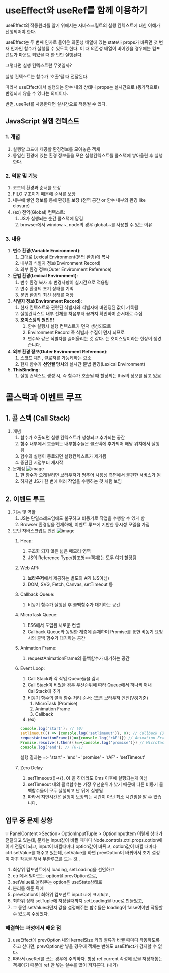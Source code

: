 # useEffect와 useRef를 함께 이용하기

useEffect의 작동원리를 알기 위해서는 자바스크립트의 실행 컨텍스트에 대한 이해가 선행되어야 한다.

useEffect는 두 번째 인자로 들어온 의존성 배열에 있는 state나 props가 바뀌면 첫 번재 인자인 함수가 실행될 수 있도록 한다.
이 때 의존성 배열이 비어있을 경우에는 컴포넌트가 마운트 되었을 때 한 번만 실행된다.

그렇다면 실행 컨텍스트란 무엇일까?

실행 컨텍스트는 함수가 '호출'될 때 전달된다.

따라서 useEffect에서 실행되는 함수 내의 상태나 props는 실시간으로 (동기적으로) 반영되지 않을 수 있다는 의미이다.

반면, useRef를 사용한다면 실시간으로 적용될 수 있다.

## JavaScript 실행 컨텍스트

### 1. 개념

1. 실행할 코드에 제공할 환경정보를 모아놓은 객체
1. 동일한 환경에 있는 환경 정보들을 모은 실행컨텍스트를 콜스택에 쌓아올린 후 실행한다.

### 2. 역할 및 기능

1. 코드의 환경과 순서를 보장
1. FILO 구조이기 때문에 순서를 보장
1. 내부에 쌓인 정보를 통해 환경을 보장 (전역 공간 or 함수 내부의 환경 like closure)
1. (ex) 전역(Global) 컨텍스트: 
    1. JS가 실행되는 순간 콜스택에 담김
    1. browser에서 window.~, node의 경우 global.~를 사용할 수 있는 이유

### 3. 내용

1. **변수 환경(Variable Environment)**:
    1. 그대로 Lexical Environment(문법 환경)에 복사
    1. 내부의 식별자 정보(Environment Record)
    1. 외부 환경 정보(Outer Environment Reference)
1. **문법 환경(Lexical Environment)**:
    1. 변수 환경 복사 후 변경사항이 실시간으로 적용됨
    1. 변수 환경의 초기 상태를 기억
    1. 문법 환경의 최신 상태를 저장
1. **식별자 정보(Environment Record)**:
    1. 현재 컨텍스트와 관련된 식별자와 식별자에 바인딩된 값이 기록됨
    1. 실행컨텍스트 내부 전체를 처음부터 끝까지 확인하며 순서대로 수집
    1. **호이스팅의 원인!!!**
        1. 함수 실행시 실행 컨텍스트가 먼저 생성되므로
        1. Environment Record 즉 식별자 수집이 먼저 되므로
        1. 변수와 같은 식별자를 끌어올리는 것 같다. 는 호이스팅이라는 현상이 생겼습니다.
1. **외부 환경 정보(Outer Environment Reference)**:
    1. 스코프 체인, 클로저를 가능케하는 요소
    1. 현재 함수가 **선언될 당시**의 실시간 문법 환경(Lexical Environment)
1. **ThisBinding**:
    1. 실행 컨텍스트 생성 시, 즉 함수가 호출될 때 할당되는 this의 정보를 담고 있음

# 콜스택과 이벤트 루프

## 1. 콜 스택 (Call Stack)

1. 개념
    1. 함수가 호출되면 실행 컨텍스트가 생성되고 추가되는 공간
    1. 함수 내부에서 호출되는 내부함수들은 콜스택에 추가되어 해당 위치에서 실행됨
    1. 함수의 실행이 종료되면 실행컨텍스트가 제거됨
    1. 중단된 시점부터 재시작
1. 문제점
    ![image](https://github.com/sthgml/DevNote/assets/41767015/5ad5fa43-18c2-4da7-8292-1468e0286dac)
    1. 한 함수가 오래걸리면 브라우저가 멈추어 사용성 측면에서 불편한 서비스가 됨
    1. 하지만 JS가 한 번에 여러 작업을 수행하는 것 처럼 보임

## 2. 이벤트 루프

1. 기능 및 역할
    1. JS는 단일스레드임에도 불구하고 비동기로 작업을 수행할 수 있게 함
    1. Browser 환경임을 전제하에, 이벤트 루프에 기반한 동시성 모델을 가짐
1. 모던 자바스크립트 엔진
    ![image](https://github.com/sthgml/DevNote/assets/41767015/0cadc62e-fd43-44c4-b3b0-7a44c991dad7)
    1. Heap:
        1. 구조화 되지 않은 넓은 메모리 영역
        1. JS의 Reference Type(참조형==객체)는 모두 여기 할당됨
    1. Web API:
        1. **브라우저**에서 제공하는 별도의 API (JS아님)
        1. DOM, SVG, Fetch, Canvas, setTimeout 등
    1. Callback Queue:
        1. 비동기 함수가 실행된 후 콜백함수가 대기하는 공간
    1. MicroTask Queue:
        1. ES6에서 도입된 새로운 컨셉
        1. Callback Queue와 동일한 계층에 존재하며 Promise를 통한 비동기 요청시의 콜백 함수가 대기하는 공간
    1. Animation Frame:
        1. requestAnimationFrame의 콜백함수가 대기하는 공간
    1. Event Loop:
        1. Call Stack과 각 작업 Queue들을 감시
        1. Call Stack이 비었을 경우 우선순위에 따라 Queue에서 하나씩 꺼내 CallStack에 추가
        1. 비동기 함수의 콜백 함수 처리 순서: (크롬 브라우저 엔진(V8)기준)
            1. MicroTask (Promise)
            1. Animation Frame
            1. Callback
        1. (ex)

        ```js
        console.log('start'); // (0)
        setTimeout(() => {console.log('setTimeout')}, 0); // Callback (3)
        requestAnimationFrame(()=>{console.log('rAF')}) // Animation Frame (2)
        Promise.resolve().then(()=>{console.log('promise')}) // MicroTask (1)
        console.log('end'); // (0-1)
        ```

        실행 결과는 => 'start' - 'end' - 'promise' - 'rAF' - 'setTimeout'

    1. Zero Delay
        1. setTimeout(()=>{}, 0) 을 하더라도 0ms 이후에 실행되는게 아님
        1. setTimeout 내의 콜백함수는 가장 우선순위가 낮기 때문에 다른 비동기 콜백함수들이 모두 실행되고 난 뒤에 실행됨
        1. 따라서 지연시간은 실행이 보장되는 시간이 아닌 최소 시간임을 알 수 있습니다.

## 업무 중 문제 상황

💡 PanelContent >Section> OptionInputTuple > OptionInputItem 이렇게 상태가 전달되고 있는데, 문제는 input값이 바뀔 때마다 Node.controls.ctrl.props.option에 이게 전달이 되고, input이 바뀔때마다 option값이 바뀌고, option값이 바뀔 때마다 ctrl.setValue를 해주고 있는데, setValue를 하면 prevOption이 바뀌어서 초기 설정이 자꾸 작동을 해서 무한루프를 도는 것..

1. 최상위 컴포넌트에서 loading, setLoading을 선언하고
2. ctrl에서 받아오는 option을 prevOption으로,
3. setValue로 올려주는 option은 useState상태로
4. 분리를 해준 뒤에
5. prevOption이 최하위 컴포넌트 input ui에 표시되고,
6. 최하위 상태 setTuple에 저장될때까지 setLoading을 true로 만들었고,
7. 그 동안 setValue라던지 값을 설정해주는 함수들은 loading이 false여야만 작동할 수 있도록 수정했다.

### 해결하는 과정에서 배운 점

1. useEffect에 prevOption 내의 kernelSize 키의 밸류가 바뀔 때마다 작동하도록 하고 싶다면, prevOption만 넣을 경우에 객체는 변해도 useEffect가 감지할 수 없다.
2. 따라서 useRef를 쓰는 경우에 주의하자. 항상 ref.current 속성에 값을 저장해놓는 객체이기 때문에 ref 만 넣는 실수를 많이 저지른다. (내가)
